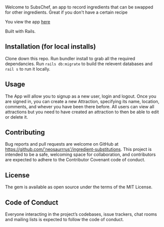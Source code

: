 Welcome to SubsChef, an app to record ingredients that can be swapped for other ingredients. Great if you don't have a certain recipe

You view the app [here](http://subschef.com)

Built with Rails.

## Installation (for local installs)
Clone down this repo. Run bundler install to grab all the required dependancies. Run `rails db:migrate` to build the relevent databases and `rail s` to run it locally.

## Usage
The App will allow you to signup as a new user, login and logout. Once you are signed in, you can create a new Attraction, specifying its name, location, comments, and whever you have been there before. All users can view all attractions but you need to have created an attraction to then be able to edit or delete it.

## Contributing
Bug reports and pull requests are welcome on GitHub at https://github.com/'neosaurrrus'/ingredient-substitutions. This project is intended to be a safe, welcoming space for collaboration, and contributors are expected to adhere to the Contributor Covenant code of conduct.

## License
The gem is available as open source under the terms of the MIT License.

## Code of Conduct
Everyone interacting in the project’s codebases, issue trackers, chat rooms and mailing lists is expected to follow the code of conduct.
